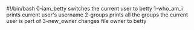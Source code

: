 #!/bin/bash
0-iam_betty switches the current user to betty
1-who_am_i prints current user's username
2-groups prints all the groups the current user is part of
3-new_owner changes file owner to betty
